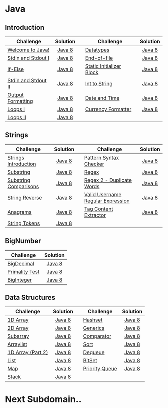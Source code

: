 # Java

## Introduction

| Challenge                                                                           |                                                          Solution                                                         |   | Challenge                                                                                       |                                                           Solution                                                           |
|-------------------------------------------------------------------------------------|:-------------------------------------------------------------------------------------------------------------------------:|---|-------------------------------------------------------------------------------------------------|:----------------------------------------------------------------------------------------------------------------------------:|
| [Welcome to Java!](https://www.hackerrank.com/challenges/welcome-to-java)           |       [Java 8](https://github.com/clfm/HackerRank/blob/master/Java/Introduction/Welcome%20to%20Java!/Solution.java)       |   | [Datatypes](https://www.hackerrank.com/challenges/java-datatypes)                               | [Java 8](https://github.com/clfm/HackerRank/blob/master/Java/Introduction/Java%20Datatypes/Solution.java)                    |
| [Stdin and Stdout I](https://www.hackerrank.com/challenges/java-stdin-and-stdout-1) |  [Java 8](https://github.com/clfm/HackerRank/blob/master/Java/Introduction/Java%20Stdin%20and%20Stdout%20I/Solution.java) |   | [End-of-file](https://www.hackerrank.com/challenges/java-end-of-file)                           | [Java 8](https://github.com/clfm/HackerRank/blob/master/Java/Introduction/Java%20End-of-file/Solution.java)                  |
| [If-Else](https://www.hackerrank.com/challenges/java-if-else)                       |          [Java 8](https://github.com/clfm/HackerRank/blob/master/Java/Introduction/Java%20If-Else/Solution.java)          |   | [Static Initializer Block](https://www.hackerrank.com/challenges/java-static-initializer-block) | [Java 8](https://github.com/clfm/HackerRank/blob/master/Java/Introduction/Java%20Static%20Initializer%20Block/Solution.java) |
| [Stdin and Stdout II](https://www.hackerrank.com/challenges/java-stdin-stdout)      | [Java 8](https://github.com/clfm/HackerRank/blob/master/Java/Introduction/Java%20Stdin%20and%20Stdout%20II/Solution.java) |   | [Int to String](https://www.hackerrank.com/challenges/java-int-to-string)                       | [Java 8](https://github.com/clfm/HackerRank/blob/master/Java/Introduction/Java%20Int%20to%20String/Solution.java)            |
| [Output Formatting](https://www.hackerrank.com/challenges/java-output-formatting)   |    [Java 8](https://github.com/clfm/HackerRank/blob/master/Java/Introduction/Java%20Output%20Formatting/Solution.java)    |   | [Date and Time](https://www.hackerrank.com/challenges/java-date-and-time)                       | [Java 8](https://github.com/clfm/HackerRank/blob/master/Java/Introduction/Java%20Date%20and%20Time/Solution.java)            |
| [Loops I](https://www.hackerrank.com/challenges/java-loops-i)                       |         [Java 8](https://github.com/clfm/HackerRank/blob/master/Java/Introduction/Java%20Loops%20I/Solution.java)         |   | [Currency Formatter](https://www.hackerrank.com/challenges/java-currency-formatter)             | [Java 8](https://github.com/clfm/HackerRank/blob/master/Java/Introduction/Java%20Currency%20Formatter/Solution.java)         |
| [Loops II](https://www.hackerrank.com/challenges/java-loops)                        |         [Java 8](https://github.com/clfm/HackerRank/blob/master/Java/Introduction/Java%20Loops%20II/Solution.java)        |   |                                                                                                 |                                                                                                                              |


## Strings

| Challenge                                                                               |                                                      Solution                                                      |   | Challenge                                                                                         |  Solution  |
|-----------------------------------------------------------------------------------------|:------------------------------------------------------------------------------------------------------------------:|---|---------------------------------------------------------------------------------------------------|:----------:|
| [Strings Introduction](https://www.hackerrank.com/challenges/java-strings-introduction) | [Java 8](https://github.com/clfm/HackerRank/blob/master/Java/Strings/Java%20Strings%20Introduction/Solution.java)  |   | [Pattern Syntax Checker](https://www.hackerrank.com/challenges/pattern-syntax-checker)            | [Java 8](https://github.com/clfm/HackerRank/blob/master/Java/Strings/Pattern%20Syntax%20Checker/Solution.java) |
| [Substring](https://www.hackerrank.com/challenges/java-substring)                       | [Java 8](https://github.com/clfm/HackerRank/blob/master/Java/Strings/Java%20Substring/Solution.java)               |   | [Regex](https://www.hackerrank.com/challenges/java-regex)                                         | [Java 8](https://github.com/clfm/HackerRank/blob/master/Java/Strings/Java%20Regex/Solution.java) |
| [Substring Comparisons](https://www.hackerrank.com/challenges/java-string-compare)      | [Java 8](https://github.com/clfm/HackerRank/blob/master/Java/Strings/Java%20Substring%20Comparisons/Solution.java) |   | [Regex 2 - Duplicate Words](https://www.hackerrank.com/challenges/duplicate-word)                 | [Java 8](https://github.com/clfm/HackerRank/blob/master/Java/Strings/Java%20Regex%202%20-%20Duplicate%20Words/Solution.java) |
| [String Reverse](https://www.hackerrank.com/challenges/java-string-reverse)             | [Java 8](https://github.com/clfm/HackerRank/blob/master/Java/Strings/Java%20String%20Reverse/Solution.java)        |   | [Valid Username Regular Expression](https://www.hackerrank.com/challenges/valid-username-checker) | [Java 8](https://github.com/clfm/HackerRank/blob/master/Java/Strings/Valid%20Username%20Regular%20Expression/Solution.java) |
| [Anagrams](https://www.hackerrank.com/challenges/java-anagrams)                         | [Java 8](https://github.com/clfm/HackerRank/blob/master/Java/Strings/Java%20Anagrams/Solution.java)                |   | [Tag Content Extractor](https://www.hackerrank.com/challenges/tag-content-extractor)              | [Java 8](https://github.com/clfm/HackerRank/blob/master/Java/Strings/Tag%20Content%20Extractor/Solution.java) |
| [String Tokens](https://www.hackerrank.com/challenges/java-string-tokens)               | [Java 8](https://github.com/clfm/HackerRank/blob/master/Java/Strings/Java%20String%20Tokens/Solution.java)         |   |                                                                                                   |            |                                                                                            |            |


## BigNumber

| Challenge                                                                   |                                                    Solution                                                   |
|-----------------------------------------------------------------------------|:-------------------------------------------------------------------------------------------------------------:|
| [BigDecimal](https://www.hackerrank.com/challenges/java-bigdecimal)         | [Java 8](https://github.com/clfm/HackerRank/blob/master/Java/BigNumber/Java%20BigDecimal/Solution.java)       |
| [Primality Test](https://www.hackerrank.com/challenges/java-primality-test) | [Java 8](https://github.com/clfm/HackerRank/blob/master/Java/BigNumber/Java%20Primality%20Test/Solution.java) |
| [BigInteger](https://www.hackerrank.com/challenges/java-biginteger)         | [Java 8](https://github.com/clfm/HackerRank/blob/master/Java/BigNumber/Java%20BigInteger/Solution.java)       |


## Data Structures

| Challenge                                                                    |                                                           Solution                                                           |   | Challenge                                                                   |                                                        Solution                                                       |
|------------------------------------------------------------------------------|:----------------------------------------------------------------------------------------------------------------------------:|---|-----------------------------------------------------------------------------|:---------------------------------------------------------------------------------------------------------------------:|
| [1D Array](https://www.hackerrank.com/challenges/java-1d-array-introduction) |        [Java 8](https://github.com/clfm/HackerRank/blob/master/Java/Data%20Structures/Java%201D%20Array/Solution.java)       |   | [Hashset](https://www.hackerrank.com/challenges/java-hashset)               |      [Java 8](https://github.com/clfm/HackerRank/blob/master/Java/Data%20Structures/Java%20Hashset/Solution.java)     |
| [2D Array](https://www.hackerrank.com/challenges/java-2d-array)              |        [Java 8](https://github.com/clfm/HackerRank/blob/master/Java/Data%20Structures/Java%202D%20Array/Solution.java)       |   | [Generics](https://www.hackerrank.com/challenges/java-generics)             |     [Java 8](https://github.com/clfm/HackerRank/blob/master/Java/Data%20Structures/Java%20Generics/Solution.java)     |
| [Subarray](https://www.hackerrank.com/challenges/java-negative-subarray)     |         [Java 8](https://github.com/clfm/HackerRank/blob/master/Java/Data%20Structures/Java%20Subarray/Solution.java)        |   | [Comparator](https://www.hackerrank.com/challenges/java-comparator)         |    [Java 8](https://github.com/clfm/HackerRank/blob/master/Java/Data%20Structures/Java%20Comparator/Solution.java)    |
| [Arraylist](https://www.hackerrank.com/challenges/java-arraylist)            |        [Java 8](https://github.com/clfm/HackerRank/blob/master/Java/Data%20Structures/Java%20Arraylist/Solution.java)        |   | [Sort](https://www.hackerrank.com/challenges/java-sort)                     |       [Java 8](https://github.com/clfm/HackerRank/blob/master/Java/Data%20Structures/Java%20Sort/Solution.java)       |
| [1D Array (Part 2)](https://www.hackerrank.com/challenges/java-1d-array)     | [Java 8](https://github.com/clfm/HackerRank/blob/master/Java/Data%20Structures/Java%201D%20Array%20(Part%202)/Solution.java) |   | [Dequeue](https://www.hackerrank.com/challenges/java-dequeue)               |      [Java 8](https://github.com/clfm/HackerRank/blob/master/Java/Data%20Structures/Java%20Dequeue/Solution.java)     |
| [List](https://www.hackerrank.com/challenges/java-list)                      |           [Java 8](https://github.com/clfm/HackerRank/blob/master/Java/Data%20Structures/Java%20List/Solution.java)          |   | [BitSet](https://www.hackerrank.com/challenges/java-bitset)                 |      [Java 8](https://github.com/clfm/HackerRank/blob/master/Java/Data%20Structures/Java%20BitSet/Solution.java)      |
| [Map](https://www.hackerrank.com/challenges/phone-book)                      |           [Java 8](https://github.com/clfm/HackerRank/blob/master/Java/Data%20Structures/Java%20Map/Solution.java)           |   | [Priority Queue](https://www.hackerrank.com/challenges/java-priority-queue) | [Java 8](https://github.com/clfm/HackerRank/blob/master/Java/Data%20Structures/Java%20Priority%20Queue/Solution.java) |
| [Stack](https://www.hackerrank.com/challenges/java-stack)                    |          [Java 8](https://github.com/clfm/HackerRank/blob/master/Java/Data%20Structures/Java%20Stack/Solution.java)          |   |                                                                             |                                                                                                                       |

# Next Subdomain..